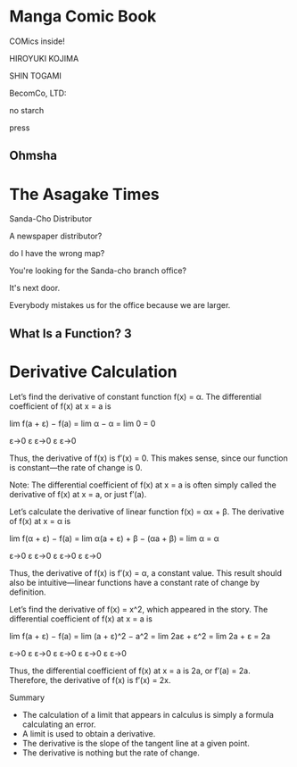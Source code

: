 # Manga Comic Book

COMics inside!

HIROYUKI KOJIMA

SHIN TOGAMI

BecomCo, LTD:

no starch

press

Ohmsha
---
# The Asagake Times

Sanda-Cho Distributor

A newspaper distributor?

do I have the wrong map?

You're looking for the Sanda-cho branch office?

It's next door.

Everybody mistakes us for the office because we are larger.

What Is a Function? 3
---
# Derivative Calculation

Let’s find the derivative of constant function f(x) = α. The differential coefficient of f(x) at x = a is

lim f(a + ε) − f(a) = lim α − α = lim 0 = 0

ε→0 ε ε→0 ε ε→0

Thus, the derivative of f(x) is f′(x) = 0. This makes sense, since our function is constant—the rate of change is 0.

Note: The differential coefficient of f(x) at x = a is often simply called the derivative of f(x) at x = a, or just f′(a).

Let’s calculate the derivative of linear function f(x) = αx + β. The derivative of f(x) at x = α is

lim f(α + ε) − f(a) = lim α(a + ε) + β − (αa + β) = lim α = α

ε→0 ε ε→0 ε ε→0 ε ε→0

Thus, the derivative of f(x) is f′(x) = α, a constant value. This result should also be intuitive—linear functions have a constant rate of change by definition.

Let’s find the derivative of f(x) = x^2, which appeared in the story. The differential coefficient of f(x) at x = a is

lim f(a + ε) − f(a) = lim (a + ε)^2 − a^2 = lim 2aε + ε^2 = lim 2a + ε = 2a

ε→0 ε ε→0 ε ε→0 ε ε→0 ε ε→0

Thus, the differential coefficient of f(x) at x = a is 2a, or f′(a) = 2a. Therefore, the derivative of f(x) is f′(x) = 2x.

Summary

- The calculation of a limit that appears in calculus is simply a formula calculating an error.
- A limit is used to obtain a derivative.
- The derivative is the slope of the tangent line at a given point.
- The derivative is nothing but the rate of change.